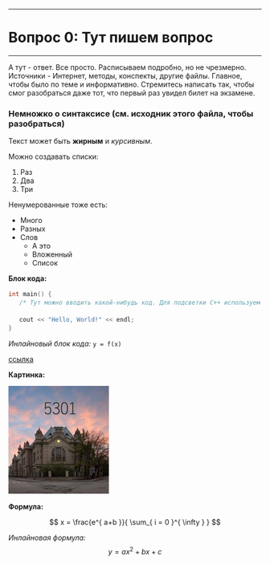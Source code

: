 ___
# Вопрос 0: Тут пишем вопрос
___

А тут - ответ. Все просто.
Расписываем подробно, но не чрезмерно. Источники - Интернет, методы, конспекты, другие файлы. Главное, чтобы было по теме и информативно.
Стремитесь написать так, чтобы смог разобраться даже тот, что первый раз увидел билет на экзамене.

### Немножко о синтаксисе (см. исходник этого файла, чтобы разобраться)

Текст может быть **жирным** и *курсивным*.

Можно создавать списки:
1. Раз
2. Два
3. Три

Ненумерованные тоже есть:
* Много
* Разных
* Слов
  * А это
  * Вложенный
  * Список


**Блок кода:**

```cpp
int main() {
   /* Тут можно вводить какой-нибудь код. Для подсветки C++ используем ```cpp */

   cout << "Hello, World!" << endl;
}
```

*Инлайновый блок кода:* `y = f(x)`

[ссылка](https://google.com)

**Картинка:**

![logo](../resources/imgs/logo.jpg)

**Формула:**

$$
x = \frac{e^{ a+b }}{ \sum_{ i = 0 }^{ \infty } }
$$

*Инлайновая формула:* $$ y = ax^2 + bx + c $$
